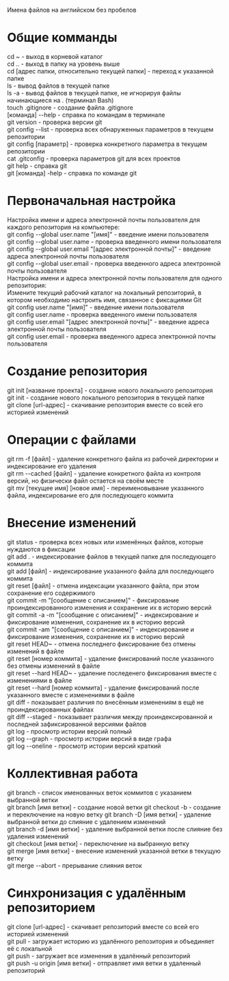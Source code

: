 Имена файлов на английском без пробелов

# Общие комманды
cd ~ - выход в корневой каталог  
cd .. - выход в папку на уровень выше  
cd [адрес папки, относительно текущей папки] - переход к указанной папке  
ls - вывод файлов в текущей папке  
ls -a - вывод файлов в текущей папке, не игнорируя файлы начинающиеся на . (терминал Bash)  
touch .gitignore - создание файла .gitignore   
[команда] --help - справка по командам в терминале   
git version - проверка версии git  
git config --list - проверка всех обнаруженных параметров в текущем репозитории  
git config [параметр] - проверка конкретного параметра в текущем репозитории  
cat .gitconfig - проверка параметров git для всех проектов  
git help - справка git  
git [команда] -help - справка по команде git  

# Первоначальная настройка
Настройка имени и адреса электронной почты пользователя для каждого репозитория на компьютере:   
git config --global user.name "[имя]" - введение имени пользователя  
git config --global user.name - проверка введенного имени пользователя  
git config --global user.email "[адрес электронной почты]" - введение адреса электронной почты пользователя  
git config --global user.email - проверка введенного адреса электронной почты пользователя  
Настройка имени и адреса электронной почты пользователя для одного репозитория:   
Измените текущий рабочий каталог на локальный репозиторий, в котором необходимо настроить имя, связанное с фиксациями Git  
git config user.name "[имя]" - введение имени пользователя  
git config user.name - проверка введенного имени пользователя  
git config user.email "[адрес электронной почты]" - введение адреса электронной почты пользователя  
git config user.email - проверка введенного адреса электронной почты пользователя  

# Создание репозитория
git init [название проекта] - создание нового локального репозитория  
git init - создание нового локального репозитория в текущей папке  
git clone [url-адрес] - скачивание репозитория вместе со всей его историей изменений  

# Операции с файлами
git rm -f [файл] - удаление конкретного файла из рабочей директории и индексирование его удаления  
git rm --cached [файл] - удаление конкретного файла из контроля версий, но физически файл остается на своём месте  
git mv [текущее имя] [новое имя] - переименовывание указанного файла, индексирование его для последующего коммита  

# Внесение изменений
git status - проверка всех новых или изменённых файлов, которые нуждаются в фиксации  
git add . - индексирование файлов в текущей папке для последующего коммита  
git add [файл] - индексирование указанного файла для последующего коммита  
git reset [файл] - отмена индексации указанного файла, при этом сохранение его содержимого  
git commit -m "[сообщение с описанием]" - фиксирование проиндексированного изменения и сохранение их в историю версий  
git commit -a -m "[сообщение с описанием]" - индексирование и фиксирование изменения, сохранение их в историю версий  
git commit -am "[сообщение с описанием]" - индексирование и фиксирование изменения, сохранение их в историю версий  
git reset HEAD~ - отмена последнего фиксирование без отмены изменений в файле  
git reset [номер коммита] - удаление фиксирований после указанного без отмены изменений в файле  
git reset --hard HEAD~ - удаление последенего фиксирования вместе с изменениями в файле  
git reset --hard [номер коммита] - удаление фиксирований после указанного вместе с изменениями в файле  
git diff - показывает различия по внесённым изменениям в ещё не проиндексированных файлах  
git diff --staged - показывает различия между проиндексированной и последней зафиксированной версиями файлов  
git log - просмотр истории версий полный  
git log --graph - просмотр истории версий в виде графа  
git log --oneline - просмотр истории версий краткий  

# Коллективная работа
git branch - список именованных веток коммитов с указанием выбранной ветки  
git branch [имя ветки] - создание новой ветки 
git checkout -b - создание и переключение на новую ветку
git branch -D [имя ветки] - удаление выбранной ветки до слияние с удалением изменений  
git branch -d [имя ветки] - удаление выбранной ветки после слияние без удаления изменений  
git checkout [имя ветки] - переключение на выбранную ветку  
git merge [имя ветки] - внесение изменений указанной ветки в текущую ветку  
git merge --abort - прерывание слияния веток

# Синхронизация с удалённым репозиторием
git clone [url-адрес] - скачивает репозиторий вместе со всей его историей изменений  
git pull - загружает историю из удалённого репозитория и объединяет её с локальной  
git push - загружает все изменения в удалённый репозиторий  
git push -u origin [имя ветки] - отправляет имя ветки в удаленный репозиторий  